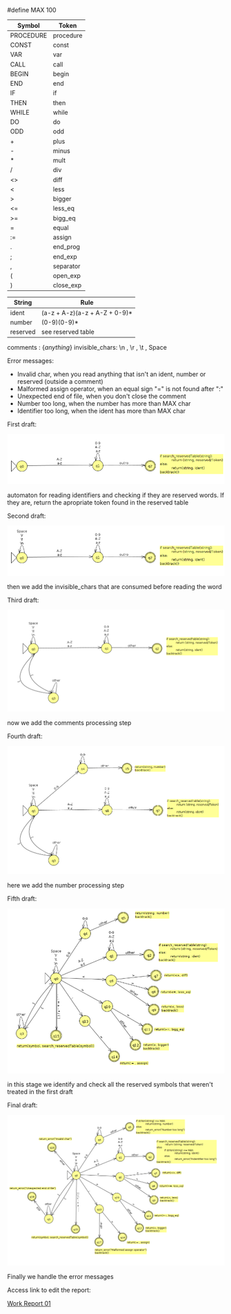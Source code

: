 #define MAX 100

| Symbol    | Token     |
|-----------|-----------|
| PROCEDURE | procedure |
| CONST     | const     |
| VAR       | var       |
| CALL      | call      |
| BEGIN     | begin     |
| END       | end       |
| IF        | if        |
| THEN      | then      |
| WHILE     | while     |
| DO        | do        |
| ODD       | odd       |
| +         | plus      |
| -         | minus     |
| *         | mult      |
| /         | div       |
| <>        | diff      |
| <         | less      |
| >         | bigger    |
| <=        | less_eq   |
| >=        | bigg_eq   |
| =         | equal     |
| :=        | assign    |
| .         | end_prog  |
| ;         | end_exp   |
| ,         | separator |
| (         | open_exp  |
| )         | close_exp |


| String  | Rule                          |
|---------|-------------------------------|
| ident   | (a-z + A-z)(a-z + A-Z + 0-9)* |
| number  | (0-9)(0-9)*                   |
| reserved| see reserved table            |


comments : {_anything_}
invisible_chars: \n , \r , \t , Space


Error messages: 
- Invalid char, when you read anything that isn't an ident, number or reserved (outside a comment)
- Malformed assign operator, when an equal sign "=" is not found after ":"
- Unexpected end of file, when you don't close the comment
- Number too long, when the number has more than MAX char
- Identifier too long, when the ident has more than MAX char

First draft:

![alt text](/assets/image.png)

automaton for reading identifiers and checking if they are reserved words. If they are, return the apropriate token found  in the reserved table

Second draft:

![alt text](/assets/image1.png)

then we add the invisible_chars that are consumed before reading the word

Third draft:

![alt text](/assets/image2.png)

now we add the comments processing step

Fourth draft: 

![alt text](/assets/image4.png)

here we add the number processing step

Fifth draft:

![alt text](/assets/image5.png)

in this stage we identify and check all the reserved symbols that weren't treated in the first draft

Final draft:

![alt text](/assets/image6.png)

Finally we handle the error messages

Access link to edit the report:

[Work Report 01](https://www.overleaf.com/4926265154ccxfgqcxdbbj#861c78)
